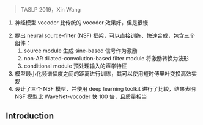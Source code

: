 > TASLP 2019，Xin Wang

<!-- 翻译&理解 -->
<!-- Neural waveform models have demonstrated better performance than conventional vocoders for statistical paramet- ric speech synthesis. One of the best models, called WaveNet, uses an autoregressive (AR) approach to model the distribution of waveform sampling points, but it has to generate a waveform in a time-consuming sequential manner. Some new models that use inverse-autoregressive flow (IAF) can generate a whole waveform in a one-shot manner but require either a larger amount of training time or a complicated model architecture plus a blend of training criteria.-->
1. 神经模型 vocoder 比传统的 vocoder 效果好，但是很慢
<!-- As an alternative to AR and IAF-based frameworks, we pro- pose a neural source-filter (NSF) waveform modeling framework that is straightforward to train and fast to generate waveforms. This framework requires three components to generate wave- forms: a source module that generates a sine-based signal as excitation, a non-AR dilated-convolution-based filter module that transforms the excitation into a waveform, and a conditional module that pre-processes the input acoustic features for the source and filter modules. This framework minimizes spectral- amplitude distances for model training, which can be efficiently implemented using short-time Fourier transform routines. As an initial NSF study, we designed three NSF models under the proposed framework and compared them with WaveNet using our deep learning toolkit. It was demonstrated that the NSF models generated waveforms at least 100 times faster than our WaveNet-vocoder, and the quality of the synthetic speech from the best NSF model was comparable to that from WaveNet on a single-speaker Japanese speech corpus. -->
2. 提出 neural source-filter (NSF) 框架，可以直接训练、快速合成，包含三个组件：
    1. source module 生成 sine-based 信号作为激励
    2. non-AR dilated-convolution-based filter module 将激励转换为波形
    3. conditional module 预处理输入的声学特征
3. 模型最小化频谱幅度之间的距离进行训练，其可以使用短时傅里叶变换高效实现
4. 设计了三个 NSF 模型，并使用 deep learning toolkit 进行了比较，结果表明 NSF 模型比 WaveNet-vocoder 快 100 倍，且质量相当

## Introduction

